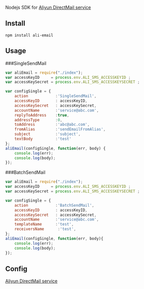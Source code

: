 

Nodejs SDK for [Aliyun DirectMail service](https://help.aliyun.com/document_detail/29439.html?spm=5176.doc29438.2.1.bOoMjN)

## Install

```
npm install ali-email
```

## Usage
###SingleSendMail
```javascript
var aliEmail = require("./index");
var accessKeyID     = process.env.ALI_SMS_ACCESSKEYID ;
var accessKeySecret = process.env.ALI_SMS_ACCESSKEYSECRET ;

var configSingle = {
    action            :'SingleSendMail',
    accessKeyID       : accessKeyID,
    accessKeySecret   : accessKeySecret,
    accountName       :'service@abc.com',
    replyToAddress    :true,
    addressType       :0,
    toAddress         :'abc@abc.com',
    fromAlias         :'sendEmailFromAlias',
    subject           :'subject',
    textBody          :'test'
};
aliEmail(configSingle, function(err, body) {
    console.log(err);
    console.log(body);
});
```
###BatchSendMail
```javascript
var aliEmail = require("./index");
var accessKeyID     = process.env.ALI_SMS_ACCESSKEYID ;
var accessKeySecret = process.env.ALI_SMS_ACCESSKEYSECRET ;

var configSingle = {
    action            :'BatchSendMail',
    accessKeyID       : accessKeyID,
    accessKeySecret   : accessKeySecret,
    accountName       :'service@abc.com',
    templateName      :'test',
    receiversName      :'test',
};
aliEmail(configSingle, function(err, body){
    console.log(err);
    console.log(body);
});

```

## Config 
[Aliyun DirectMail service](https://help.aliyun.com/document_detail/29439.html?spm=5176.doc29438.2.1.bOoMjN)
